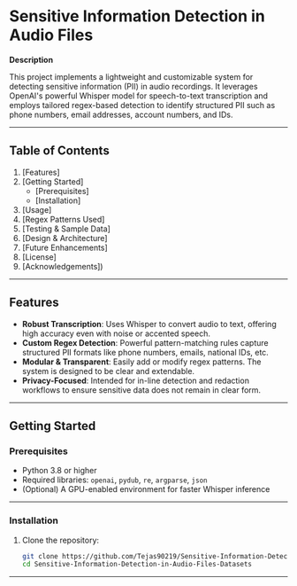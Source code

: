 # Sensitive Information Detection in Audio Files

**Description**  

This project implements a lightweight and customizable system for detecting sensitive information (PII) in audio recordings. It leverages OpenAI's powerful Whisper model for speech-to-text transcription and employs tailored regex-based detection to identify structured PII such as phone numbers, email addresses, account numbers, and IDs.

----------------------------------------------------------------------------------------------------------------------------------

##  Table of Contents
1. [Features]  
2. [Getting Started] 
   - [Prerequisites] 
   - [Installation]
3. [Usage]
4. [Regex Patterns Used]
5. [Testing & Sample Data]  
6. [Design & Architecture]  
7. [Future Enhancements]
8. [License]  
9. [Acknowledgements])

---------------------------------------------------------------------------------------------------------------------------------
## Features
- **Robust Transcription**: Uses Whisper to convert audio to text, offering high accuracy even with noise or accented speech.  
- **Custom Regex Detection**: Powerful pattern-matching rules capture structured PII formats like phone numbers, emails, national IDs, etc.  
- **Modular & Transparent**: Easily add or modify regex patterns. The system is designed to be clear and extendable.  
- **Privacy-Focused**: Intended for in-line detection and redaction workflows to ensure sensitive data does not remain in clear form.

---------------------------------------------------------------------------------------------------------------------------------

## Getting Started

### Prerequisites
- Python 3.8 or higher  
- Required libraries: `openai`, `pydub`, `re`, `argparse`, `json`  
- (Optional) A GPU-enabled environment for faster Whisper inference
----------------------------------------------------------------------------------------------------------------------------------
### Installation
1. Clone the repository:
   ```bash
   git clone https://github.com/Tejas90219/Sensitive-Information-Detection-in-Audio-Files-Datasets.git
   cd Sensitive-Information-Detection-in-Audio-Files-Datasets
----------------------------------------------------------------------------------------------------------------------------------
